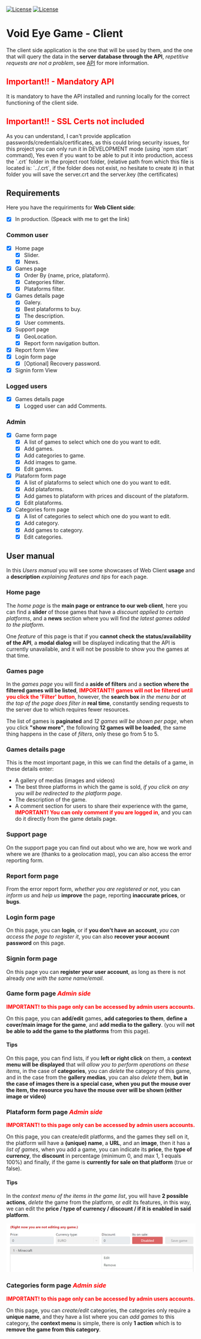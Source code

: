 [![License](https://img.shields.io/static/v1?label=See&message=Readme&color=informational&style=for-the-badge)](../README.md) [![License](https://img.shields.io/static/v1?label=See&message=API&color=informational&style=for-the-badge)](../void-eye-games-api)

# Void Eye Game - Client
The client side application is the one that will be used by them, and the one that will query the data in the **server database through the API**, *repetitive requests are not a problem*, see [API](../void-eye-games-api) for more information.


<h2><strong style="color:red;">Important!! - Mandatory API</strong></h2>
It is mandatory to have the API installed and running locally for the correct functioning of the client side.

<h2><strong style="color:red;">Important!! - SSL Certs not included</strong></h2>
As you can understand, I can't provide application passwords/credentials/certificates, as this could bring security issues, for this project you can only run it in DEVELOPMENT mode (using `npm start` command), Yes even if you want to be able to put it into production, access the `.crt` folder in the project root folder, (relative path from which this file is located is: `../.crt`, if the folder does not exist, no hesitate to create it) in that folder you will save the server.crt and the server.key (the certificates)


## Requirements
Here you have the requiriments for **Web Client side**:
- [X] In production. (Speack with me to get the link)
### Common user
- [x] Home page
    - [x] Slider.
    - [x] News.
- [x] Games page
    - [x] Order By {name, price, plataform}.
    - [x] Categories filter.
    - [x] Plataforms filter.
- [x] Games details page
    - [x] Galery.
    - [x] Best plataforms to buy.
    - [x] The description.
    - [x] User comments.
- [x] Support page
    - [x] GeoLocation.
    - [x] Report form navigation button.
- [x] Report form View
- [x] Login form page
    - [x] [Optional] Recovery password.
- [x] Signin form View

### Logged users
- [x] Games details page
    - [x] Logged user can add Comments.

### Admin
- [x] Game form page
    - [x] A list of games to select which one do you want to edit.
    - [x] Add games.
    - [x] Add categories to game.
    - [x] Add images to game.
    - [x] Edit games.
- [x] Plataform form page
    - [x] A list of plataforms to select which one do you want to edit.
    - [x] Add plataforms.
    - [x] Add games to plataform with prices and discount of the plataform.
    - [x] Edit plataforms.
- [x] Categories form page
    - [x] A list of categories to select which one do you want to edit.
    - [x] Add category.
    - [x] Add games to category.
    - [x] Edit categories.

## User manual
In this *Users manual* you will see some showcases of Web Client **usage** and a **description** *explaining features and tips* for each page.

### Home page

The *home page* is the **main page or entrance to our web client**, here you can find a **slider** of those games that have a *discount applied to certain platforms*, and a **news** section where you will find *the latest games added to the platform*.

One *feature* of this page is that if you **cannot check the status/availability of the API**, a **modal dialog** will be displayed indicating that the API is currently unavailable, and it will not be possible to show you the games at that time.



### Games page
In the *games page* you will find a **aside of filters** and a **section where the filtered games will be listed**, **<span style="color: red;">IMPORTANT!! games will not be filtered until you click the 'Filter' button</span>**, however, the **search box** *in the menu bar at the top of the page does filter in* **real time**, constantly sending requests to the server due to which requires fewer resources.

The list of games is **paginated** and *12 games will be shown per page*, when you click **"show more"**, the following **12 games will be loaded**, the same thing happens in the case of *filters*, only these go from 5 to 5.



### Games details page
This is the most important page, in this we can find the details of a game, in these details enter:
- A gallery of medias (images and videos)
- The best three platforms in which the game is sold, *if you click on any you will be redirected to the platform page*.
- The description of the game.
- A comment section for users to share their experience with the game, **<span style="color: red;">IMPORTANT! You can only comment if you are logged in</span>**, and you can do it directly from the game details page.



### Support page
On the support page you can find out about who we are, how we work and where we are (thanks to a geolocation map), you can also access the error reporting form.



### Report form page
From the error report form, *whether you are registered or not*, you can *inform us* and *help us* **improve** the page, reporting **inaccurate prices**, or **bugs**.



### Login form page
On this page, you can **login**, or if **you don't have an account**, *you can access the page to register it*, you can also **recover your account password** on this page.



### Signin form page
On this page you can **register your user account**, as long as there is not already *one with the same name/email*.



### Game form page _<span style="color: red;">Admin side</span>_
**<span style="color: red;">IMPORTANT! to this page only can be accessed by admin users accounts.</span>**

On this page, you can **add/edit** games, **add categories to them**, **define a cover/main image for the game**, and **add media to the gallery**. (you will **not be able to add the game to the platforms** from this page).

#### Tips
On this page, you can find lists, if you **left or right click** on them, a **context menu will be displayed** that will *allow you to perform operations on these items*, in the case of **categories**, you can *delete* the category of this game, and in the case from the **gallery medias**, you can also *delete* them, **but in the case of images there is a special case, when you put the mouse over the item, the resource you have the mouse over will be shown (either image or video)**



### Plataform form page _<span style="color: red;">Admin side</span>_
**<span style="color: red;">IMPORTANT! to this page only can be accessed by admin users accounts.</span>**

On this page, you can create/edit platforms, and the games they sell on it, the platform will have a **(unique) name**, a **URL**, and an **image**, then it has a *list of games*, when you add a game, you can indicate its **price**, the **type of currency**, the **discount** in percentage (minimum 0, and max 1, 1 equals 100%) and finally, if the game is **currently for sale on that platform** (true or false).

#### Tips
In the *context menu of the items in the game list*, you will have **2 possible actions**, *delete* the game from the platform, or *edit* its features, in this way, we can edit the **price / type of currency / discount / if it is enabled in said platform**.

<div class="center">
    <img src="../docs/manuals/client/GameItemContextMenu.png"/>
</div>



### Categories form page _<span style="color: red;">Admin side</span>_
**<span style="color: red;">IMPORTANT! to this page only can be accessed by admin users accounts.</span>**

On this page, you can *create/edit* categories, the categories only require a **unique name**, and they have a list where you can *add games* to this category, the **context menu** is simple, there is only **1 action** which is to **remove the game from this category**.
